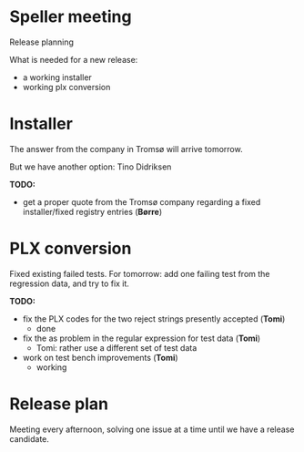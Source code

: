 # Speller meeting

Release planning

What is needed for a new release:
* a working installer
* working plx conversion

# Installer

The answer from the company in Tromsø will arrive tomorrow.

But we have another option: Tino Didriksen

**TODO:**
* get a proper quote from the Tromsø company regarding a fixed installer/fixed
  registry entries (**Børre**)

# PLX conversion

Fixed existing failed tests. For tomorrow: add one failing test from the regression data, and try to fix it.

**TODO:**
* fix the PLX codes for the two reject strings presently accepted (**Tomi**)
    - done
* fix the as problem in the regular expression for test data (**Tomi**)
    - Tomi: rather use a different set of test data
* work on test bench improvements (**Tomi**)
    - working

# Release plan

Meeting every afternoon, solving one issue at a time until we have a release candidate.
